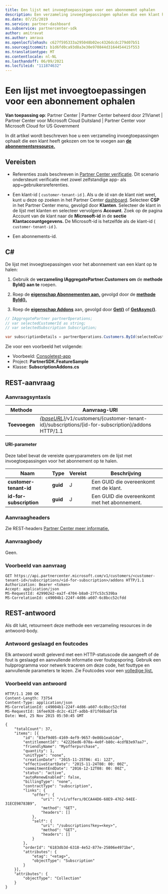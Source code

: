 ```yaml
---
title: Een lijst met invoegtoepassingen voor een abonnement ophalen
description: Een verzameling invoegtoepassingen ophalen die een klant heeft gekozen om toe te voegen aan het abonnement.
ms.date: 07/25/2019
ms.service: partner-dashboard
ms.subservice: partnercenter-sdk
author: amitravat
ms.author: amrava
ms.openlocfilehash: c627f595333a295048b02ec4326dcdc279d07b51
ms.sourcegitcommit: b1d6fd0ca93d8a3e30e970844d3164454415f553
ms.translationtype: MT
ms.contentlocale: nl-NL
ms.lasthandoff: 06/09/2021
ms.locfileid: "111874632"
---
```

# <a name="get-a-list-of-add-ons-for-a-subscription"></a>Een lijst met invoegtoepassingen voor een abonnement ophalen

**Van toepassing op**: Partner Center | Partner Center beheerd door 21Vianet | Partner Center voor Microsoft Cloud Duitsland | Partner Center voor Microsoft Cloud for US Government

In dit artikel wordt beschreven hoe u een verzameling invoegtoepassingen ophaalt die een klant heeft gekozen om toe te voegen aan **[de abonnementsresource.](subscription-resources.md)**

## <a name="prerequisites"></a>Vereisten

- Referenties zoals beschreven in [Partner Center verificatie](partner-center-authentication.md). Dit scenario ondersteunt verificatie met zowel zelfstandige app- als app+gebruikersreferenties.

- Een klant-id ( `customer-tenant-id` ). Als u de id van de klant niet weet, kunt u deze op zoeken in het Partner Center [dashboard](https://partner.microsoft.com/dashboard). Selecteer **CSP** in het Partner Center menu, gevolgd door **Klanten**. Selecteer de klant in de lijst met klanten en selecteer vervolgens **Account**. Zoek op de pagina Account van de klant naar de **Microsoft-id** in de **sectie Klantaccountgegevens.** De Microsoft-id is hetzelfde als de klant-id ( `customer-tenant-id` ).

- Een abonnements-id.

## <a name="c"></a>C\#

De lijst met invoegtoepassingen voor het abonnement van een klant op te halen:

1. Gebruik de **verzameling IAggregatePartner.Customers om** de **methode ById() aan te** roepen.

2. Roep de [**eigenschap Abonnementen aan,**](/dotnet/api/microsoft.store.partnercenter.customers.icustomer.subscriptions) gevolgd door de [**methode ById().**](/dotnet/api/microsoft.store.partnercenter.subscriptions.isubscriptioncollection.byid)

3. Roep de [**eigenschap Addons**](/dotnet/api/microsoft.store.partnercenter.subscriptions.isubscription.addons) aan, gevolgd door [**Get()**](/dotnet/api/microsoft.store.partnercenter.subscriptions.isubscriptionaddoncollection.get) of [**GetAsync()**](/dotnet/api/microsoft.store.partnercenter.subscriptions.isubscriptionaddoncollection.getasync).

``` csharp
// IAggregatePartner partnerOperations;
// var selectedCustomerId as string;
// var selectedSubscription Subscription;

var subscriptionDetails = partnerOperations.Customers.ById(selectedCustomerId).Subscriptions.ById(selectedSubscription.Id).AddOns.Get();

```

Zie voor een voorbeeld het volgende:

- Voorbeeld: [Consoletest-app](console-test-app.md)
- Project: **PartnerSDK.FeatureSample**
- Klasse: **SubscriptionAddons.cs**

## <a name="rest-request"></a>REST-aanvraag

### <a name="request-syntax"></a>Aanvraagsyntaxis

| Methode  | Aanvraag-URI                                                                                                                       |
|---------|-----------------------------------------------------------------------------------------------------------------------------------|
| **Toevoegen** | [*{baseURL}*](partner-center-rest-urls.md)/v1/customers/{customer-tenant-id}/subscriptions/{id-for-subscription}/addons HTTP/1.1 |

#### <a name="uri-parameter"></a>URI-parameter

Deze tabel bevat de vereiste queryparameters om de lijst met invoegtoepassingen voor het abonnement op te halen.

| Naam                    | Type     | Vereist | Beschrijving                               |
|-------------------------|----------|----------|-------------------------------------------|
| **customer-tenant-id**  | **guid** | J        | Een GUID die overeenkomt met de klant.     |
| **id-for-subscription** | **guid** | J        | Een GUID die overeenkomt met het abonnement. |

### <a name="request-headers"></a>Aanvraagheaders

Zie REST-headers [Partner Center meer informatie.](headers.md)

### <a name="request-body"></a>Aanvraagbody

Geen.

### <a name="request-example"></a>Voorbeeld van aanvraag

```http
GET https://api.partnercenter.microsoft.com/v1/customers/<customer-tenant-id>/subscriptions/<id-for-subscription>/addons HTTP/1.1
Authorization: Bearer <token>
Accept: application/json
MS-RequestId: 429902e2-ea2f-4704-b8a0-27fc53c539ba
MS-CorrelationId: c49004b1-224f-4d86-a607-6c8bcc52cfdd
```

## <a name="rest-response"></a>REST-antwoord

Als dit lukt, retourneert deze methode een verzameling resources in de antwoord-body.

### <a name="response-success-and-error-codes"></a>Antwoord geslaagd en foutcodes

Elk antwoord wordt geleverd met een HTTP-statuscode die aangeeft of de fout is geslaagd en aanvullende informatie over foutopsporing. Gebruik een hulpprogramma voor netwerk traceren om deze code, het fouttype en aanvullende parameters te lezen. Zie Foutcodes voor een [volledige lijst.](error-codes.md)

### <a name="response-example"></a>Voorbeeld van antwoord

```http
HTTP/1.1 200 OK
Content-Length: 73754
Content-Type: application/json
MS-CorrelationId: c49004b1-224f-4d86-a607-6c8bcc52cfdd
MS-RequestId: 16fee928-dc2c-412f-adbb-871f68babf16
Date: Wed, 25 Nov 2015 05:50:45 GMT

{
    "totalCount": 37,
    "items": [{
        "id": "83ef9d05-4169-4ef9-9657-0e86b1eab1de",
        "entitlementId": "42226ed6-070a-4e0f-b80c-4cdfB3e97aa7",
        "friendlyName": "Myofferpurchase",
        "quantity": 1,
        "unitType": "none",
        "creationDate": "2015-11-25T06: 41: 12Z",
        "effectiveStartDate": "2015-11-24T08: 00: 00Z",
        "commitmentEndDate": "2016-12-12T08: 00: 00Z",
        "status": "active",
        "autoRenewEnabled": false,
        "billingType": "none",
        "contractType": "subscription",
        "links": {
            "offer": {
                "uri": "/v1/offers/0CCA44D6-68E9-4762-94EE-31ECE98783B9",
                "method": "GET",
                "headers": []
            },
            "self": {
                "uri": "/subscriptions?key=<key>",
                "method": "GET",
                "headers": []
            }
        },
        "orderId": "6183db3d-6318-4e52-877e-25806e4971be",
        "attributes": {
            "etag": "<etag>",
            "objectType": "Subscription"
        }
    }],
    "attributes": {
        "objectType": "Collection"
    }
}
```
